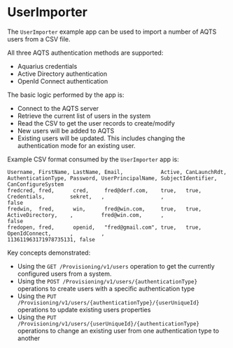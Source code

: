 ﻿# UserImporter

The `UserImporter` example app can be used to import a number of AQTS users from a CSV file.

All three AQTS authentication methods are supported:
- Aquarius credentials
- Active Directory authentication
- OpenId Connect authentication

The basic logic performed by the app is:
- Connect to the AQTS server
- Retrieve the current list of users in the system
- Read the CSV to get the user records to create/modify
- New users will be added to AQTS
- Existing users will be updated. This includes changing the authentication mode for an existing user.

Example CSV format consumed by the `UserImporter` app is:
```csv
Username, FirstName, LastName, Email,            Active, CanLaunchRdt, AuthenticationType, Password, UserPrincipalName, SubjectIdentifier,     CanConfigureSystem
fredcred, fred,      cred,     fred@derf.com,    true,   true,         Credentials,        sekret,   ,                  ,                      false
fredwin,  fred,      win,      fred@win.com,     true,   true,         ActiveDirectory,    ,         fred@win.com,      ,                      false
fredopen, fred,      openid,   "fred@gmail.com", true,   true,         OpenIdConnect,      ,         ,                  113611963171978735131, false
```

Key concepts demonstrated:
- Using the `GET /Provisioning/v1/users` operation to get the currently configured users from a system.
- Using the `POST /Provisioning/v1/users/{authenticationType}` operations to create users with a specific authentication type
- Using the `PUT /Provisioning/v1/users/{authenticationType}/{userUniqueId}` operations to update existing users properties
- Using the `PUT /Provisioning/v1/users/{userUniqueId}/{authenticationType}` operations to change an existing user from one authentication type to another
